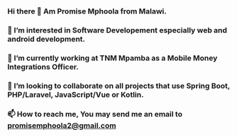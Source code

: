 ### Hi there 👋 Am Promise Mphoola from Malawi.
### 🌱 I’m interested in Software Developement especially web and android development.
### 🔭 I’m currently working at TNM Mpamba as a Mobile Money Integrations Officer.
### 💞️ I’m looking to collaborate on all projects that use Spring Boot, PHP/Laravel, JavaScript/Vue or Kotlin.
### 📫 How to reach me, You may send me an email to promisemphoola2@gmail.com

<!--
**Mphoola/mphoola** is a ✨ _special_ ✨ repository because its `README.md` (this file) appears on your GitHub profile.

Here are some ideas to get you started:

- 🔭 I’m currently working on ...
- 🌱 I’m currently learning ...
- 👯 I’m looking to collaborate on ...
- 🤔 I’m looking for help with ...
- 💬 Ask me about ...
- 📫 How to reach me: ...
- 😄 Pronouns: ...
- ⚡ Fun fact: ...
-->
